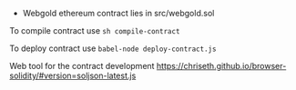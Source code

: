 * Webgold ethereum contract lies in src/webgold.sol

To compile contract use ``` sh compile-contract ```

To deploy contract use ```babel-node deploy-contract.js```

Web tool for the contract development https://chriseth.github.io/browser-solidity/#version=soljson-latest.js